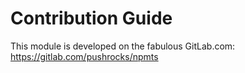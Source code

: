 # Contribution Guide

This module is developed on the fabulous GitLab.com:  
https://gitlab.com/pushrocks/npmts